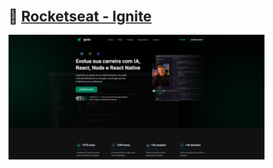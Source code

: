 # 🚀 [ Rocketseat - Ignite ](https://www.rocketseat.com.br/ignite)

<div align="center">
       <img src="./_imagem/ignite.png"/>
</div>
